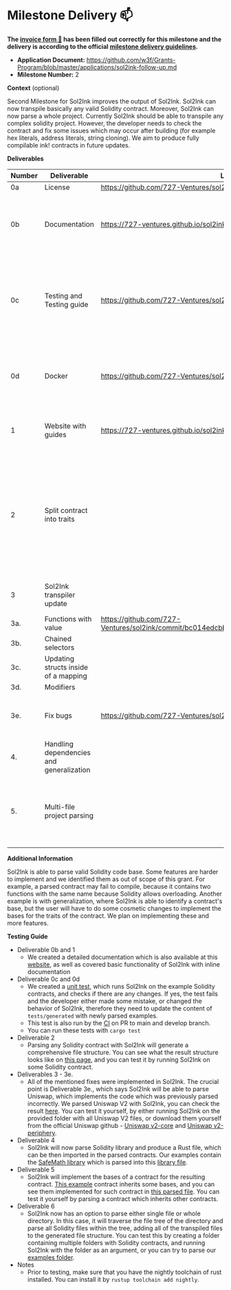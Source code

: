 # Milestone Delivery :mailbox:

**The [invoice form :pencil:](https://docs.google.com/forms/d/e/1FAIpQLSfmNYaoCgrxyhzgoKQ0ynQvnNRoTmgApz9NrMp-hd8mhIiO0A/viewform) has been filled out correctly for this milestone and the delivery is according to the official [milestone delivery guidelines](https://github.com/w3f/Grants-Program/blob/master/docs/milestone-deliverables-guidelines.md).**

* **Application Document:** https://github.com/w3f/Grants-Program/blob/master/applications/sol2ink-follow-up.md
* **Milestone Number:** 2

**Context** (optional)

Second Milestone for Sol2Ink improves the output of Sol2Ink. Sol2Ink can now transpile basically any valid Solidity contract. Moreover, Sol2Ink can now parse a whole project. Currently Sol2Ink should be able to transpile any complex solidity project. However, the developer needs to check the contract and fix some issues which may occur after building (for example hex literals, address literals, string cloning). We aim to produce fully compilable ink! contracts in future updates. 

**Deliverables**

| Number | Deliverable | Link | Notes |
| ------------- | ------------- | ------------- |------------- |
| 0a | License | https://github.com/727-Ventures/sol2ink/blob/main/LICENSE | MIT License |
| 0b | Documentation | https://727-ventures.github.io/sol2ink/ | Code is documented with inline docs. Detailed documentation is provided as well. |
| 0c | Testing and Testing guide | https://github.com/727-Ventures/sol2ink/tree/main/tests | Added unit tests which test if new changes to the application change the output. Testing guide is provided with the delivery. |
| 0d | Docker | https://github.com/727-Ventures/sol2ink/blob/main/.github/workflows/ci.yml | We added a docker file which runs the tests on PR to main and develop branches. |
| 1 | Website with guides	 | https://727-ventures.github.io/sol2ink/ | Website was updated to describe how Sol2Ink works after updates. |
| 2 | Split contract into traits	 |  | Parsing a contract or a folder will now produce a comprehensive file structure and contract will be divided into trait definition, implementation of the trait and a contract definition |
| 3 | Sol2Ink transpiler update |  | Sol2Ink is now able to parse any valid Solidity code |
| 3a. | Functions with value | https://github.com/727-Ventures/sol2ink/commit/bc014edcbb738a66c0bbbe2e063d5c93d9df75b4 | Fixed |
| 3b. | Chained selectors |  | Fixed |
| 3c. | Updating structs inside of a mapping |  | Fixed |
| 3d. | Modifiers |  | Fixed |
| 3e. | Fix bugs | https://github.com/727-Ventures/sol2ink/tree/main/uniwap_v2 | Here is the code of Uniswap V2 parsed by Sol2Ink |
| 4. | Handling dependencies and generalization |  | Sol2Ink can parse base of a contract |
| 5. | Multi-file project parsing |  | Sol2Ink can parse whole directories and creates a project-like structure based on the files parsed. |

**Additional Information**

Sol2Ink is able to parse valid Solidity code base. Some features are harder to implement and we identified them as out of scope of this grant. For example, a parsed contract may fail to compile, because it contains two functions with the same name because Solidity allows overloading. Another example is with generalization, where Sol2Ink is able to identify a contract's base, but the user will have to do some cosmetic changes to implement the bases for the traits of the contract. We plan on implementing these and more features.

**Testing Guide**

- Deliverable 0b and 1
   - We created a detailed documentation which is also available at this [website](https://727-ventures.github.io/sol2ink/), as well as covered basic functionality of Sol2Ink with inline documentation
- Deliverable 0c and 0d
   - We created a [unit test](https://github.com/727-Ventures/sol2ink/tree/main/tests), which runs Sol2Ink on the example Solidity contracts, and checks if there are any changes. If yes, the test fails and the developer either made some mistake, or changed the behavior of Sol2Ink, therefore they need to update the content of `tests/generated` with newly parsed examples.
   - This test is also run by the [CI](https://github.com/727-Ventures/sol2ink/blob/main/.github/workflows/ci.yml) on PR to main and develop branch.
   - You can run these tests with `cargo test`
- Deliverable 2
  - Parsing any Solidity contract with Sol2Ink will generate a comprehensive file structure. You can see what the result structure looks like on [this page](https://727-ventures.github.io/sol2ink/capabilities), and you can test it by running Sol2Ink on some Solidity contract.
- Deliverables 3 - 3e.
  - All of the mentioned fixes were implemented in Sol2Ink. The crucial point is Deliverable 3e., which says Sol2Ink will be able to parse Uniswap, which implements the code which was previously parsed incorrectly. We parsed Uniswap V2 with Sol2Ink, you can check the result [here](https://github.com/727-Ventures/sol2ink/tree/main/uniwap_v2). You can test it yourself, by either running Sol2Ink on the provided folder with all Uniswap V2 files, or download them yourself from the official Uniswap github - [Uniswap v2-core](https://github.com/Uniswap/v2-core) and [Uniswap v2-periphery](https://github.com/Uniswap/v2-periphery).
- Deliverable 4
  - Sol2Ink will now parse Solidity library and produce a Rust file, which can be then imported in the parsed contracts. Our examples contain the [SafeMath library](https://github.com/727-Ventures/sol2ink/blob/main/examples/SafeMath.sol) which is parsed into this [library file](https://github.com/727-Ventures/sol2ink/blob/main/tests/generated/src/libs/safe_math.rs).
- Deliverable 5
  - Sol2Ink will implement the bases of a contract for the resulting contract. [This example](https://github.com/727-Ventures/sol2ink/blob/main/examples/ERC20.sol) contract inherits some bases, and you can see them implemented for such contract in [this parsed file](https://github.com/727-Ventures/sol2ink/blob/main/tests/generated/contracts/erc_20/lib.rs). You can test it yourself by parsing a contract which inherits other contracts.
- Deliverable 6
  - Sol2Ink now has an option to parse either single file or whole directory. In this case, it will traverse the file tree of the directory and parse all Solidity files within the tree, adding all of the transpiled files to the generated file structure. You can test this by creating a folder containing multiple folders with Solidity contracts, and running Sol2Ink with the folder as an argument, or you can try to parse our [examples folder](https://github.com/727-Ventures/sol2ink/tree/main/examples).
- Notes
  - Prior to testing, make sure that you have the nightly toolchain of rust installed. You can install it by `rustup toolchain add nightly`.

